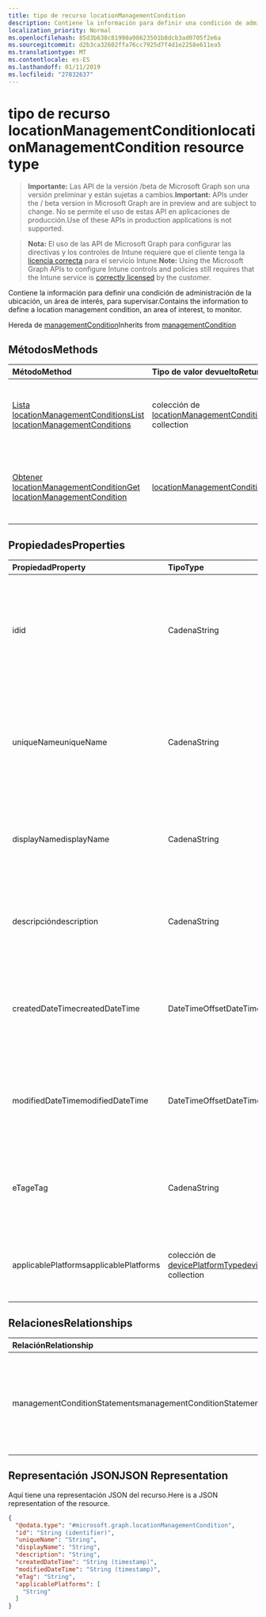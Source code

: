 ```yaml
---
title: tipo de recurso locationManagementCondition
description: Contiene la información para definir una condición de administración de la ubicación, un área de interés, para supervisar.
localization_priority: Normal
ms.openlocfilehash: 85d3b638c81990a98623501b8dcb3ad0705f2e6a
ms.sourcegitcommit: d2b3ca32602ffa76cc7925d7f4d1e2258e611ea5
ms.translationtype: MT
ms.contentlocale: es-ES
ms.lasthandoff: 01/11/2019
ms.locfileid: "27832637"
---
```

# <a name="locationmanagementcondition-resource-type"></a><span data-ttu-id="0d327-103">tipo de recurso locationManagementCondition</span><span class="sxs-lookup"><span data-stu-id="0d327-103">locationManagementCondition resource type</span></span>

> <span data-ttu-id="0d327-104">**Importante:** Las API de la versión /beta de Microsoft Graph son una versión preliminar y están sujetas a cambios.</span><span class="sxs-lookup"><span data-stu-id="0d327-104">**Important:** APIs under the / beta version in Microsoft Graph are in preview and are subject to change.</span></span> <span data-ttu-id="0d327-105">No se permite el uso de estas API en aplicaciones de producción.</span><span class="sxs-lookup"><span data-stu-id="0d327-105">Use of these APIs in production applications is not supported.</span></span>

> <span data-ttu-id="0d327-106">**Nota:** El uso de las API de Microsoft Graph para configurar las directivas y los controles de Intune requiere que el cliente tenga la [licencia correcta](https://go.microsoft.com/fwlink/?linkid=839381) para el servicio Intune.</span><span class="sxs-lookup"><span data-stu-id="0d327-106">**Note:** Using the Microsoft Graph APIs to configure Intune controls and policies still requires that the Intune service is [correctly licensed](https://go.microsoft.com/fwlink/?linkid=839381) by the customer.</span></span>

<span data-ttu-id="0d327-107">Contiene la información para definir una condición de administración de la ubicación, un área de interés, para supervisar.</span><span class="sxs-lookup"><span data-stu-id="0d327-107">Contains the information to define a location management condition, an area of interest, to monitor.</span></span>

<span data-ttu-id="0d327-108">Hereda de [managementCondition](../resources/intune-fencing-managementcondition.md)</span><span class="sxs-lookup"><span data-stu-id="0d327-108">Inherits from [managementCondition](../resources/intune-fencing-managementcondition.md)</span></span>

## <a name="methods"></a><span data-ttu-id="0d327-109">Métodos</span><span class="sxs-lookup"><span data-stu-id="0d327-109">Methods</span></span>
|<span data-ttu-id="0d327-110">Método</span><span class="sxs-lookup"><span data-stu-id="0d327-110">Method</span></span>|<span data-ttu-id="0d327-111">Tipo de valor devuelto</span><span class="sxs-lookup"><span data-stu-id="0d327-111">Return Type</span></span>|<span data-ttu-id="0d327-112">Descripción</span><span class="sxs-lookup"><span data-stu-id="0d327-112">Description</span></span>|
|:---|:---|:---|
|[<span data-ttu-id="0d327-113">Lista locationManagementConditions</span><span class="sxs-lookup"><span data-stu-id="0d327-113">List locationManagementConditions</span></span>](../api/intune-fencing-locationmanagementcondition-list.md)|<span data-ttu-id="0d327-114">colección de [locationManagementCondition](../resources/intune-fencing-locationmanagementcondition.md)</span><span class="sxs-lookup"><span data-stu-id="0d327-114">[locationManagementCondition](../resources/intune-fencing-locationmanagementcondition.md) collection</span></span>|<span data-ttu-id="0d327-115">Propiedades de la lista y relaciones de los objetos [locationManagementCondition](../resources/intune-fencing-locationmanagementcondition.md) .</span><span class="sxs-lookup"><span data-stu-id="0d327-115">List properties and relationships of the [locationManagementCondition](../resources/intune-fencing-locationmanagementcondition.md) objects.</span></span>|
|[<span data-ttu-id="0d327-116">Obtener locationManagementCondition</span><span class="sxs-lookup"><span data-stu-id="0d327-116">Get locationManagementCondition</span></span>](../api/intune-fencing-locationmanagementcondition-get.md)|[<span data-ttu-id="0d327-117">locationManagementCondition</span><span class="sxs-lookup"><span data-stu-id="0d327-117">locationManagementCondition</span></span>](../resources/intune-fencing-locationmanagementcondition.md)|<span data-ttu-id="0d327-118">Leer las propiedades y las relaciones del objeto [locationManagementCondition](../resources/intune-fencing-locationmanagementcondition.md) .</span><span class="sxs-lookup"><span data-stu-id="0d327-118">Read properties and relationships of the [locationManagementCondition](../resources/intune-fencing-locationmanagementcondition.md) object.</span></span>|

## <a name="properties"></a><span data-ttu-id="0d327-119">Propiedades</span><span class="sxs-lookup"><span data-stu-id="0d327-119">Properties</span></span>
|<span data-ttu-id="0d327-120">Propiedad</span><span class="sxs-lookup"><span data-stu-id="0d327-120">Property</span></span>|<span data-ttu-id="0d327-121">Tipo</span><span class="sxs-lookup"><span data-stu-id="0d327-121">Type</span></span>|<span data-ttu-id="0d327-122">Descripción</span><span class="sxs-lookup"><span data-stu-id="0d327-122">Description</span></span>|
|:---|:---|:---|
|<span data-ttu-id="0d327-123">id</span><span class="sxs-lookup"><span data-stu-id="0d327-123">id</span></span>|<span data-ttu-id="0d327-124">Cadena</span><span class="sxs-lookup"><span data-stu-id="0d327-124">String</span></span>|<span data-ttu-id="0d327-125">Identificador único de la condición de administración.</span><span class="sxs-lookup"><span data-stu-id="0d327-125">Unique identifier for the management condition.</span></span> <span data-ttu-id="0d327-126">Valor asignado al crear generada por el sistema.</span><span class="sxs-lookup"><span data-stu-id="0d327-126">System generated value assigned when created.</span></span> <span data-ttu-id="0d327-127">Se hereda de [managementCondition](../resources/intune-fencing-managementcondition.md)</span><span class="sxs-lookup"><span data-stu-id="0d327-127">Inherited from [managementCondition](../resources/intune-fencing-managementcondition.md)</span></span>|
|<span data-ttu-id="0d327-128">uniqueName</span><span class="sxs-lookup"><span data-stu-id="0d327-128">uniqueName</span></span>|<span data-ttu-id="0d327-129">Cadena</span><span class="sxs-lookup"><span data-stu-id="0d327-129">String</span></span>|<span data-ttu-id="0d327-130">Nombre único para la condición de administración.</span><span class="sxs-lookup"><span data-stu-id="0d327-130">Unique name for the management condition.</span></span> <span data-ttu-id="0d327-131">Se usa en expresiones de condición de administración.</span><span class="sxs-lookup"><span data-stu-id="0d327-131">Used in management condition expressions.</span></span> <span data-ttu-id="0d327-132">Se hereda de [managementCondition](../resources/intune-fencing-managementcondition.md)</span><span class="sxs-lookup"><span data-stu-id="0d327-132">Inherited from [managementCondition](../resources/intune-fencing-managementcondition.md)</span></span>|
|<span data-ttu-id="0d327-133">displayName</span><span class="sxs-lookup"><span data-stu-id="0d327-133">displayName</span></span>|<span data-ttu-id="0d327-134">Cadena</span><span class="sxs-lookup"><span data-stu-id="0d327-134">String</span></span>|<span data-ttu-id="0d327-135">El nombre definido de administración de la condición de administración.</span><span class="sxs-lookup"><span data-stu-id="0d327-135">The admin defined name of the management condition.</span></span> <span data-ttu-id="0d327-136">Se hereda de [managementCondition](../resources/intune-fencing-managementcondition.md)</span><span class="sxs-lookup"><span data-stu-id="0d327-136">Inherited from [managementCondition](../resources/intune-fencing-managementcondition.md)</span></span>|
|<span data-ttu-id="0d327-137">descripción</span><span class="sxs-lookup"><span data-stu-id="0d327-137">description</span></span>|<span data-ttu-id="0d327-138">Cadena</span><span class="sxs-lookup"><span data-stu-id="0d327-138">String</span></span>|<span data-ttu-id="0d327-139">El administrador define la descripción de la condición de administración.</span><span class="sxs-lookup"><span data-stu-id="0d327-139">The admin defined description of the management condition.</span></span> <span data-ttu-id="0d327-140">Se hereda de [managementCondition](../resources/intune-fencing-managementcondition.md)</span><span class="sxs-lookup"><span data-stu-id="0d327-140">Inherited from [managementCondition](../resources/intune-fencing-managementcondition.md)</span></span>|
|<span data-ttu-id="0d327-141">createdDateTime</span><span class="sxs-lookup"><span data-stu-id="0d327-141">createdDateTime</span></span>|<span data-ttu-id="0d327-142">DateTimeOffset</span><span class="sxs-lookup"><span data-stu-id="0d327-142">DateTimeOffset</span></span>|<span data-ttu-id="0d327-143">La hora en que se creó la condición de administración.</span><span class="sxs-lookup"><span data-stu-id="0d327-143">The time the management condition was created.</span></span> <span data-ttu-id="0d327-144">Servicio generado al lado.</span><span class="sxs-lookup"><span data-stu-id="0d327-144">Generated service side.</span></span> <span data-ttu-id="0d327-145">Se hereda de [managementCondition](../resources/intune-fencing-managementcondition.md)</span><span class="sxs-lookup"><span data-stu-id="0d327-145">Inherited from [managementCondition](../resources/intune-fencing-managementcondition.md)</span></span>|
|<span data-ttu-id="0d327-146">modifiedDateTime</span><span class="sxs-lookup"><span data-stu-id="0d327-146">modifiedDateTime</span></span>|<span data-ttu-id="0d327-147">DateTimeOffset</span><span class="sxs-lookup"><span data-stu-id="0d327-147">DateTimeOffset</span></span>|<span data-ttu-id="0d327-148">La hora en que se modificó por última vez la condición de administración.</span><span class="sxs-lookup"><span data-stu-id="0d327-148">The time the management condition was last modified.</span></span> <span data-ttu-id="0d327-149">Se actualizó el lado de servicio.</span><span class="sxs-lookup"><span data-stu-id="0d327-149">Updated service side.</span></span> <span data-ttu-id="0d327-150">Se hereda de [managementCondition](../resources/intune-fencing-managementcondition.md)</span><span class="sxs-lookup"><span data-stu-id="0d327-150">Inherited from [managementCondition](../resources/intune-fencing-managementcondition.md)</span></span>|
|<span data-ttu-id="0d327-151">eTag</span><span class="sxs-lookup"><span data-stu-id="0d327-151">eTag</span></span>|<span data-ttu-id="0d327-152">Cadena</span><span class="sxs-lookup"><span data-stu-id="0d327-152">String</span></span>|<span data-ttu-id="0d327-153">ETag de la condición de administración.</span><span class="sxs-lookup"><span data-stu-id="0d327-153">ETag of the management condition.</span></span> <span data-ttu-id="0d327-154">Se actualizó el lado de servicio.</span><span class="sxs-lookup"><span data-stu-id="0d327-154">Updated service side.</span></span> <span data-ttu-id="0d327-155">Se hereda de [managementCondition](../resources/intune-fencing-managementcondition.md)</span><span class="sxs-lookup"><span data-stu-id="0d327-155">Inherited from [managementCondition](../resources/intune-fencing-managementcondition.md)</span></span>|
|<span data-ttu-id="0d327-156">applicablePlatforms</span><span class="sxs-lookup"><span data-stu-id="0d327-156">applicablePlatforms</span></span>|<span data-ttu-id="0d327-157">colección de [devicePlatformType](../resources/intune-shared-deviceplatformtype.md)</span><span class="sxs-lookup"><span data-stu-id="0d327-157">[devicePlatformType](../resources/intune-shared-deviceplatformtype.md) collection</span></span>|<span data-ttu-id="0d327-158">Las plataformas aplicables para esta condición de administración.</span><span class="sxs-lookup"><span data-stu-id="0d327-158">The applicable platforms for this management condition.</span></span> <span data-ttu-id="0d327-159">Se hereda de [managementCondition](../resources/intune-fencing-managementcondition.md)</span><span class="sxs-lookup"><span data-stu-id="0d327-159">Inherited from [managementCondition](../resources/intune-fencing-managementcondition.md)</span></span>|

## <a name="relationships"></a><span data-ttu-id="0d327-160">Relaciones</span><span class="sxs-lookup"><span data-stu-id="0d327-160">Relationships</span></span>
|<span data-ttu-id="0d327-161">Relación</span><span class="sxs-lookup"><span data-stu-id="0d327-161">Relationship</span></span>|<span data-ttu-id="0d327-162">Tipo</span><span class="sxs-lookup"><span data-stu-id="0d327-162">Type</span></span>|<span data-ttu-id="0d327-163">Description</span><span class="sxs-lookup"><span data-stu-id="0d327-163">Description</span></span>|
|:---|:---|:---|
|<span data-ttu-id="0d327-164">managementConditionStatements</span><span class="sxs-lookup"><span data-stu-id="0d327-164">managementConditionStatements</span></span>|<span data-ttu-id="0d327-165">colección de [managementConditionStatement](../resources/intune-fencing-managementconditionstatement.md)</span><span class="sxs-lookup"><span data-stu-id="0d327-165">[managementConditionStatement](../resources/intune-fencing-managementconditionstatement.md) collection</span></span>|<span data-ttu-id="0d327-166">Las instrucciones de condición de administración asociadas a la condición de administración.</span><span class="sxs-lookup"><span data-stu-id="0d327-166">The management condition statements associated to the management condition.</span></span> <span data-ttu-id="0d327-167">Se hereda de [managementCondition](../resources/intune-fencing-managementcondition.md)</span><span class="sxs-lookup"><span data-stu-id="0d327-167">Inherited from [managementCondition](../resources/intune-fencing-managementcondition.md)</span></span>|

## <a name="json-representation"></a><span data-ttu-id="0d327-168">Representación JSON</span><span class="sxs-lookup"><span data-stu-id="0d327-168">JSON Representation</span></span>
<span data-ttu-id="0d327-169">Aquí tiene una representación JSON del recurso.</span><span class="sxs-lookup"><span data-stu-id="0d327-169">Here is a JSON representation of the resource.</span></span>
<!-- {
  "blockType": "resource",
  "keyProperty": "id",
  "@odata.type": "microsoft.graph.locationManagementCondition"
}
-->
``` json
{
  "@odata.type": "#microsoft.graph.locationManagementCondition",
  "id": "String (identifier)",
  "uniqueName": "String",
  "displayName": "String",
  "description": "String",
  "createdDateTime": "String (timestamp)",
  "modifiedDateTime": "String (timestamp)",
  "eTag": "String",
  "applicablePlatforms": [
    "String"
  ]
}
```





